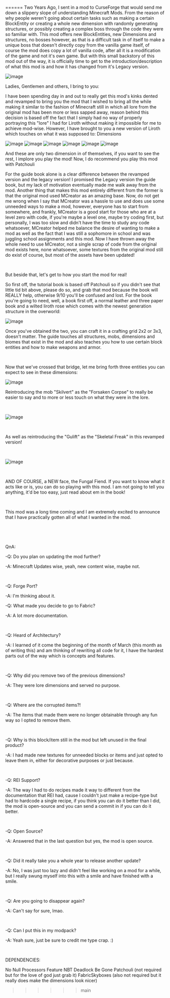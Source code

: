 ======
Two Years Ago, I sent in a mod to CurseForge that would send me down a slippery slope of understanding Minecraft Mods. From the reason of why people weren't going about certain tasks such as making a certain BlockEntity or creating a whole new dimension with randomly generating structures, or possibly creating a complex boss through the code they were so familiar with. This mod offers new BlockEntities, new Dimensions and structures, no bosses however, as that is a difficult task in of itself to make a unique boss that doesn't directly copy from the vanilla game itself, of course the mod does copy a lot of vanilla code, after all it is a modification of the game and not it's own game. But with this small backstory of this mod out of the way, it is officially time to get to the introduction/description of what this mod is and how it has changed from it's Legacy version.

![image](https://user-images.githubusercontent.com/16389833/158951578-e282ad06-a480-462f-8b03-ed6d6b1233e4.png)

Ladies, Gentlemen and others, I bring to you:

I have been spending day in and out to really get this mod's kinks dented and revamped to bring you the mod that I wished to bring all the while making it similar to the fashion of Minecraft still in which all lore from the original mod has been more or less sapped away, reason behind this decision is based off the fact that I simply had no way of properly portraying this "lore" I had for Liroth without making it impossible for me to achieve mod-wise. However, I have brought to you a new version of Liroth which touches on what it was supposed to: Dimensions

![image](https://user-images.githubusercontent.com/16389833/158951610-99ead82c-f8d3-43dd-a96d-58ec762c22ef.png)
![image](https://user-images.githubusercontent.com/16389833/158951618-13659d6b-3107-494f-a2bd-80e53ee75923.png)
![image](https://user-images.githubusercontent.com/16389833/158951629-f15562e9-3790-4078-a639-5288be11eac4.png)
![image](https://user-images.githubusercontent.com/16389833/158951643-e3274d36-a5f6-49cf-8c53-ff5bc34889b0.png)
![image](https://user-images.githubusercontent.com/16389833/158951663-5cde6bc8-2b2e-482e-99df-bea36c083bb2.png)
![image](https://user-images.githubusercontent.com/16389833/158953362-5f206cda-6974-45ba-9459-584d47c26f43.png)



And these are only two dimension in of themselves, if you want to see the rest, I implore you play the mod! Now, I do recommend you play this mod with Patchouli

For the guide book alone is a clear difference between the revamped version and the legacy version! I promised the Legacy version the guide book, but my lack of motivation eventually made me walk away from the mod. Another thing that makes this mod entirely different from the former is that the original mod used MCreator as an amazing base. Now, do not get me wrong when I say that MCreator was a hassle to use and does use some unneeded ways to make a mod, however, everyone has to start from somewhere, and frankly, MCreator is a good start for those who are at a level zero with code, if you're maybe a level one, maybe try coding first, but personally, I was too slow and didn't have the time to study any code whatsoever, MCreator helped me balance the desire of wanting to make a mod as well as the fact that I was still a sophomore in school and was juggling school assignments and this mod. Now I have thrown away the whole need to use MCreator, not a single scrap of code from the original mod exists here, none whatsoever, some textures from the original mod still do exist of course, but most of the assets have been updated! 

 

But beside that, let's get to how you start the mod for real!

So first off, the tutorial book is based off Patchouli so if you didn't see that little tid bit above, please do so, and grab that mod because the book will REALLY help, otherwise 9/10 you'll be confused and lost. For the book you're going to need, well, a book first off, a normal leather and three paper book and a wilted liroth rose which comes with the newest generation structure in the overworld:

![image](https://user-images.githubusercontent.com/16389833/158951703-d4ea358f-c494-4e1c-8adc-5053036e6d09.png)
 

Once you've obtained the two, you can craft it in a crafting grid 2x2 or 3x3, doesn't matter. The guide touches all structures, mobs, dimensions and biomes that exist in the mod and also teaches you how to use certain block entities and how to make weapons and armor.

 

Now that we've crossed that bridge, let me bring forth three entities you can expect to see in these dimensions:


![image](https://user-images.githubusercontent.com/16389833/158951725-1b85b430-1a11-4cde-9e36-e4d83c2b2861.png)

 

Reintroducing the mob "Skilvert" as the "Forsaken Corpse" to really be easier to say and to more or less touch on what they were in the lore.

 

![image](https://user-images.githubusercontent.com/16389833/158951737-2b423f13-1ac5-4c7d-9410-719c5747f9df.png)


 

As well as reintroducing the "Gulift" as the "Skeletal Freak" in this revamped version!

 

![image](https://user-images.githubusercontent.com/16389833/158951749-0c8ab9b0-c06b-43c9-a7ee-cc429e9cd526.png)


 

AND OF COURSE, a NEW face, the Fungal Fiend. If you want to know what it acts like or is, you can do so playing with this mod. I am not going to tell you anything, it'd be too easy, just read about em in the book!

 

This mod was a long time coming and I am extremely excited to announce that I have practically gotten all of what I wanted in the mod. 

 

 

QnA:

-Q: Do you plan on updating the mod further?

-A: Minecraft Updates wise, yeah, new content wise, maybe not.

 

-Q: Forge Port?

-A: I'm thinking about it.


-Q: What made you decide to go to Fabric?

-A: A lot more documentation.

 

-Q: Heard of Architectury?

-A: I learned of it come the beginning of the month of March (this month as of writing this) and am thinking of rewriting all code for it, I have the hardest parts out of the way which is concepts and features.

 

-Q: Why did you remove two of the previous dimensions?

-A: They were lore dimensions and served no purpose.

 

-Q: Where are the corrupted items?!

-A: The items that made them were no longer obtainable through any fun way so I opted to remove them.

 

-Q: Why is this block/item still in the mod but left unused in the final product?

-A: I had made new textures for unneeded blocks or items and just opted to leave them in, either for decorative purposes or just because.

 

-Q: REI Support?

-A: The way I had to do recipes made it way to different from the documentation that REI had, cause I couldn't just make a recipe-type but had to hardcode a single recipe, if you think you can do it better than I did, the mod is open-source and you can send a commit in if you can do it better.

 

-Q: Open Source?

-A: Answered that in the last question but yes, the mod is open source.

 

-Q: Did it really take you a whole year to release another update?

-A: No, I was just too lazy and didn't feel like working on a mod for a while, but I really swung myself into this with a smile and have finished with a smile.

 

-Q: Are you going to disappear again?

-A: Can't say for sure, lmao.

 

-Q: Can I put this in my modpack?

-A: Yeah sure, just be sure to credit me type crap. :)

 

DEPENDENCIES:

No Null Processors
Feature NBT Deadlock Be Gone
Patchouli (not required but for the love of god just grab it)
FabricSkyboxes (also not required but it really does make the dimensions look nicer)
>>>>>> main
